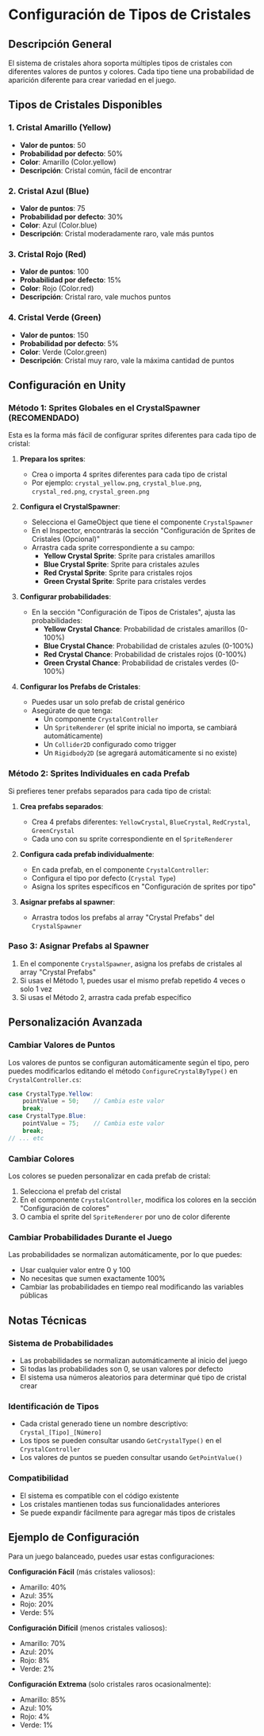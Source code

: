 # Configuración de Tipos de Cristales

## Descripción General

El sistema de cristales ahora soporta múltiples tipos de cristales con diferentes valores de puntos y colores. Cada tipo tiene una probabilidad de aparición diferente para crear variedad en el juego.

## Tipos de Cristales Disponibles

### 1. Cristal Amarillo (Yellow)

- **Valor de puntos**: 50
- **Probabilidad por defecto**: 50%
- **Color**: Amarillo (Color.yellow)
- **Descripción**: Cristal común, fácil de encontrar

### 2. Cristal Azul (Blue)

- **Valor de puntos**: 75
- **Probabilidad por defecto**: 30%
- **Color**: Azul (Color.blue)
- **Descripción**: Cristal moderadamente raro, vale más puntos

### 3. Cristal Rojo (Red)

- **Valor de puntos**: 100
- **Probabilidad por defecto**: 15%
- **Color**: Rojo (Color.red)
- **Descripción**: Cristal raro, vale muchos puntos

### 4. Cristal Verde (Green)

- **Valor de puntos**: 150
- **Probabilidad por defecto**: 5%
- **Color**: Verde (Color.green)
- **Descripción**: Cristal muy raro, vale la máxima cantidad de puntos

## Configuración en Unity

### Método 1: Sprites Globales en el CrystalSpawner (RECOMENDADO)

Esta es la forma más fácil de configurar sprites diferentes para cada tipo de cristal:

1. **Prepara los sprites**:

   - Crea o importa 4 sprites diferentes para cada tipo de cristal
   - Por ejemplo: `crystal_yellow.png`, `crystal_blue.png`, `crystal_red.png`, `crystal_green.png`

2. **Configura el CrystalSpawner**:

   - Selecciona el GameObject que tiene el componente `CrystalSpawner`
   - En el Inspector, encontrarás la sección "Configuración de Sprites de Cristales (Opcional)"
   - Arrastra cada sprite correspondiente a su campo:
     - **Yellow Crystal Sprite**: Sprite para cristales amarillos
     - **Blue Crystal Sprite**: Sprite para cristales azules
     - **Red Crystal Sprite**: Sprite para cristales rojos
     - **Green Crystal Sprite**: Sprite para cristales verdes

3. **Configurar probabilidades**:

   - En la sección "Configuración de Tipos de Cristales", ajusta las probabilidades:
     - **Yellow Crystal Chance**: Probabilidad de cristales amarillos (0-100%)
     - **Blue Crystal Chance**: Probabilidad de cristales azules (0-100%)
     - **Red Crystal Chance**: Probabilidad de cristales rojos (0-100%)
     - **Green Crystal Chance**: Probabilidad de cristales verdes (0-100%)

4. **Configurar los Prefabs de Cristales**:
   - Puedes usar un solo prefab de cristal genérico
   - Asegúrate de que tenga:
     - Un componente `CrystalController`
     - Un `SpriteRenderer` (el sprite inicial no importa, se cambiará automáticamente)
     - Un `Collider2D` configurado como trigger
     - Un `Rigidbody2D` (se agregará automáticamente si no existe)

### Método 2: Sprites Individuales en cada Prefab

Si prefieres tener prefabs separados para cada tipo de cristal:

1. **Crea prefabs separados**:

   - Crea 4 prefabs diferentes: `YellowCrystal`, `BlueCrystal`, `RedCrystal`, `GreenCrystal`
   - Cada uno con su sprite correspondiente en el `SpriteRenderer`

2. **Configura cada prefab individualmente**:

   - En cada prefab, en el componente `CrystalController`:
   - Configura el tipo por defecto (`Crystal Type`)
   - Asigna los sprites específicos en "Configuración de sprites por tipo"

3. **Asignar prefabs al spawner**:
   - Arrastra todos los prefabs al array "Crystal Prefabs" del `CrystalSpawner`

### Paso 3: Asignar Prefabs al Spawner

1. En el componente `CrystalSpawner`, asigna los prefabs de cristales al array "Crystal Prefabs"
2. Si usas el Método 1, puedes usar el mismo prefab repetido 4 veces o solo 1 vez
3. Si usas el Método 2, arrastra cada prefab específico

## Personalización Avanzada

### Cambiar Valores de Puntos

Los valores de puntos se configuran automáticamente según el tipo, pero puedes modificarlos editando el método `ConfigureCrystalByType()` en `CrystalController.cs`:

```csharp
case CrystalType.Yellow:
    pointValue = 50;    // Cambia este valor
    break;
case CrystalType.Blue:
    pointValue = 75;    // Cambia este valor
    break;
// ... etc
```

### Cambiar Colores

Los colores se pueden personalizar en cada prefab de cristal:

1. Selecciona el prefab del cristal
2. En el componente `CrystalController`, modifica los colores en la sección "Configuración de colores"
3. O cambia el sprite del `SpriteRenderer` por uno de color diferente

### Cambiar Probabilidades Durante el Juego

Las probabilidades se normalizan automáticamente, por lo que puedes:

- Usar cualquier valor entre 0 y 100
- No necesitas que sumen exactamente 100%
- Cambiar las probabilidades en tiempo real modificando las variables públicas

## Notas Técnicas

### Sistema de Probabilidades

- Las probabilidades se normalizan automáticamente al inicio del juego
- Si todas las probabilidades son 0, se usan valores por defecto
- El sistema usa números aleatorios para determinar qué tipo de cristal crear

### Identificación de Tipos

- Cada cristal generado tiene un nombre descriptivo: `Crystal_[Tipo]_[Número]`
- Los tipos se pueden consultar usando `GetCrystalType()` en el `CrystalController`
- Los valores de puntos se pueden consultar usando `GetPointValue()`

### Compatibilidad

- El sistema es compatible con el código existente
- Los cristales mantienen todas sus funcionalidades anteriores
- Se puede expandir fácilmente para agregar más tipos de cristales

## Ejemplo de Configuración

Para un juego balanceado, puedes usar estas configuraciones:

**Configuración Fácil** (más cristales valiosos):

- Amarillo: 40%
- Azul: 35%
- Rojo: 20%
- Verde: 5%

**Configuración Difícil** (menos cristales valiosos):

- Amarillo: 70%
- Azul: 20%
- Rojo: 8%
- Verde: 2%

**Configuración Extrema** (solo cristales raros ocasionalmente):

- Amarillo: 85%
- Azul: 10%
- Rojo: 4%
- Verde: 1%
